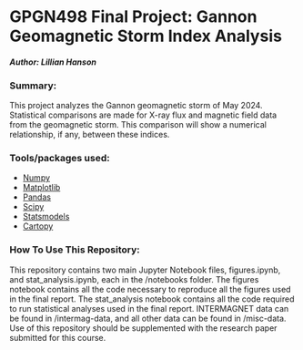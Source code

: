 # GPGN498 Final Project: Gannon Geomagnetic Storm Index Analysis
#### *Author: Lillian Hanson*

### Summary:
This project analyzes the Gannon geomagnetic storm of May 2024. Statistical comparisons are made for X-ray flux and magnetic field data from the geomagnetic storm. This comparison will show a numerical relationship, if any, between these indices.  

### Tools/packages used:
- [Numpy](https://numpy.org/)
- [Matplotlib](https://matplotlib.org/)
- [Pandas](https://pandas.pydata.org/)
- [Scipy](https://docs.scipy.org/doc/scipy/)
- [Statsmodels](https://www.statsmodels.org/stable/index.html)
- [Cartopy](https://pypi.org/project/Cartopy/)


### How To Use This Repository:
This repository contains two main Jupyter Notebook files, figures.ipynb, and stat_analysis.ipynb, each in the /notebooks folder. The figures notebook contains all the code necessary to reproduce all the figures used in the final report. The stat_analysis notebook contains all the code required to run statistical analyses used in the final report. INTERMAGNET data can be found in /intermag-data, and all other data can be found in /misc-data. Use of this repository should be supplemented with the research paper submitted for this course. 
